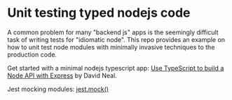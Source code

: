 Unit testing typed nodejs code
===

A common problem for many "backend js" apps is the seemingly difficult task of writing tests for "idiomatic node".
This repo provides an example on how to unit test node modules with minimally invasive techniques to the production code.

Get started with a minimal nodejs typescript app: [Use TypeScript to build a Node API with Express](https://developer.okta.com/blog/2018/11/15/node-express-typescript) by David Neal.

Jest mocking modules: [jest.mock()](https://jestjs.io/docs/en/jest-object#jestmockmodulename-factory-options)
